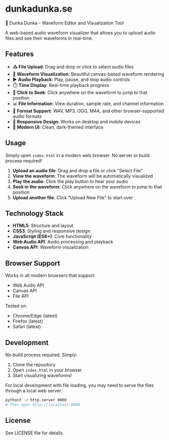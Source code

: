 # dunkadunka.se

🎵 Dunka Dunka - Waveform Editor and Visualization Tool

A web-based audio waveform visualizer that allows you to upload audio files and see their waveforms in real-time.

## Features

- 📤 **File Upload**: Drag and drop or click to select audio files
- 🎨 **Waveform Visualization**: Beautiful canvas-based waveform rendering
- ▶️ **Audio Playback**: Play, pause, and stop audio controls
- ⏱️ **Time Display**: Real-time playback progress
- 🎯 **Click to Seek**: Click anywhere on the waveform to jump to that position
- 📊 **File Information**: View duration, sample rate, and channel information
- 🎵 **Format Support**: WAV, MP3, OGG, M4A, and other browser-supported audio formats
- 📱 **Responsive Design**: Works on desktop and mobile devices
- 🌙 **Modern UI**: Clean, dark-themed interface

## Usage

Simply open `index.html` in a modern web browser. No server or build process required!

1. **Upload an audio file**: Drag and drop a file or click "Select File"
2. **View the waveform**: The waveform will be automatically visualized
3. **Play the audio**: Click the play button to hear your audio
4. **Seek in the waveform**: Click anywhere on the waveform to jump to that position
5. **Upload another file**: Click "Upload New File" to start over

## Technology Stack

- **HTML5**: Structure and layout
- **CSS3**: Styling and responsive design
- **JavaScript (ES6+)**: Core functionality
- **Web Audio API**: Audio processing and playback
- **Canvas API**: Waveform visualization

## Browser Support

Works in all modern browsers that support:
- Web Audio API
- Canvas API
- File API

Tested on:
- Chrome/Edge (latest)
- Firefox (latest)
- Safari (latest)

## Development

No build process required. Simply:
1. Clone the repository
2. Open `index.html` in your browser
3. Start visualizing waveforms!

For local development with file loading, you may need to serve the files through a local web server:

```bash
python3 -m http.server 8080
# Then open http://localhost:8080
```

## License

See LICENSE file for details.
